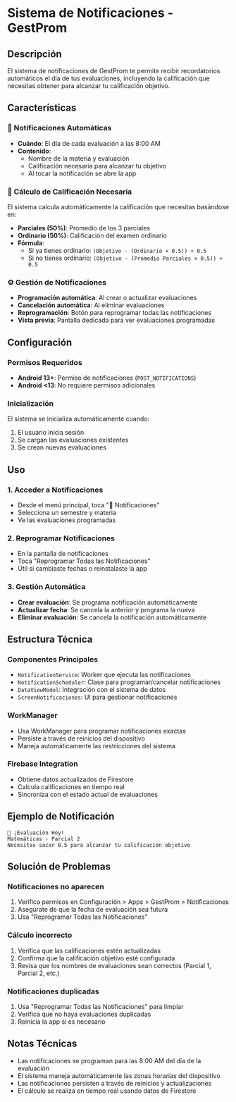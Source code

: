 # Sistema de Notificaciones - GestProm

## Descripción

El sistema de notificaciones de GestProm te permite recibir recordatorios automáticos el día de tus evaluaciones, incluyendo la calificación que necesitas obtener para alcanzar tu calificación objetivo.

## Características

### 📅 Notificaciones Automáticas
- **Cuándo**: El día de cada evaluación a las 8:00 AM
- **Contenido**: 
  - Nombre de la materia y evaluación
  - Calificación necesaria para alcanzar tu objetivo
  - Al tocar la notificación se abre la app

### 🧮 Cálculo de Calificación Necesaria
El sistema calcula automáticamente la calificación que necesitas basándose en:
- **Parciales (50%)**: Promedio de los 3 parciales
- **Ordinario (50%)**: Calificación del examen ordinario
- **Fórmula**: 
  - Si ya tienes ordinario: `(Objetivo - (Ordinario × 0.5)) ÷ 0.5`
  - Si no tienes ordinario: `(Objetivo - (Promedio Parciales × 0.5)) ÷ 0.5`

### ⚙️ Gestión de Notificaciones
- **Programación automática**: Al crear o actualizar evaluaciones
- **Cancelación automática**: Al eliminar evaluaciones
- **Reprogramación**: Botón para reprogramar todas las notificaciones
- **Vista previa**: Pantalla dedicada para ver evaluaciones programadas

## Configuración

### Permisos Requeridos
- **Android 13+**: Permiso de notificaciones (`POST_NOTIFICATIONS`)
- **Android <13**: No requiere permisos adicionales

### Inicialización
El sistema se inicializa automáticamente cuando:
1. El usuario inicia sesión
2. Se cargan las evaluaciones existentes
3. Se crean nuevas evaluaciones

## Uso

### 1. Acceder a Notificaciones
- Desde el menú principal, toca "📅 Notificaciones"
- Selecciona un semestre y materia
- Ve las evaluaciones programadas

### 2. Reprogramar Notificaciones
- En la pantalla de notificaciones
- Toca "Reprogramar Todas las Notificaciones"
- Útil si cambiaste fechas o reinstalaste la app

### 3. Gestión Automática
- **Crear evaluación**: Se programa notificación automáticamente
- **Actualizar fecha**: Se cancela la anterior y programa la nueva
- **Eliminar evaluación**: Se cancela la notificación automáticamente

## Estructura Técnica

### Componentes Principales
- `NotificationService`: Worker que ejecuta las notificaciones
- `NotificationScheduler`: Clase para programar/cancelar notificaciones
- `DataViewModel`: Integración con el sistema de datos
- `ScreenNotificaciones`: UI para gestionar notificaciones

### WorkManager
- Usa WorkManager para programar notificaciones exactas
- Persiste a través de reinicios del dispositivo
- Maneja automáticamente las restricciones del sistema

### Firebase Integration
- Obtiene datos actualizados de Firestore
- Calcula calificaciones en tiempo real
- Sincroniza con el estado actual de evaluaciones

## Ejemplo de Notificación

```
📅 ¡Evaluación Hoy!
Matemáticas - Parcial 2
Necesitas sacar 8.5 para alcanzar tu calificación objetivo
```

## Solución de Problemas

### Notificaciones no aparecen
1. Verifica permisos en Configuración > Apps > GestProm > Notificaciones
2. Asegúrate de que la fecha de evaluación sea futura
3. Usa "Reprogramar Todas las Notificaciones"

### Cálculo incorrecto
1. Verifica que las calificaciones estén actualizadas
2. Confirma que la calificación objetivo esté configurada
3. Revisa que los nombres de evaluaciones sean correctos (Parcial 1, Parcial 2, etc.)

### Notificaciones duplicadas
1. Usa "Reprogramar Todas las Notificaciones" para limpiar
2. Verifica que no haya evaluaciones duplicadas
3. Reinicia la app si es necesario

## Notas Técnicas

- Las notificaciones se programan para las 8:00 AM del día de la evaluación
- El sistema maneja automáticamente las zonas horarias del dispositivo
- Las notificaciones persisten a través de reinicios y actualizaciones
- El cálculo se realiza en tiempo real usando datos de Firestore 